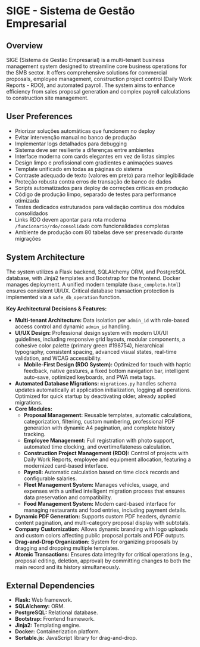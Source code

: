 # SIGE - Sistema de Gestão Empresarial

## Overview
SIGE (Sistema de Gestão Empresarial) is a multi-tenant business management system designed to streamline core business operations for the SMB sector. It offers comprehensive solutions for commercial proposals, employee management, construction project control (Daily Work Reports - RDO), and automated payroll. The system aims to enhance efficiency from sales proposal generation and complex payroll calculations to construction site management.

## User Preferences
- Priorizar soluções automáticas que funcionem no deploy
- Evitar intervenção manual no banco de produção
- Implementar logs detalhados para debugging
- Sistema deve ser resiliente a diferenças entre ambientes
- Interface moderna com cards elegantes em vez de listas simples
- Design limpo e profissional com gradientes e animações suaves
- Template unificado em todas as páginas do sistema
- Contraste adequado de texto (valores em preto) para melhor legibilidade
- Proteção robusta contra erros de transação de banco de dados
- Scripts automatizados para deploy de correções críticas em produção
- Código de produção limpo, separado de testes para performance otimizada
- Testes dedicados estruturados para validação contínua dos módulos consolidados
- Links RDO devem apontar para rota moderna `/funcionario/rdo/consolidado` com funcionalidades completas
- Ambiente de produção com 80 tabelas deve ser preservado durante migrações

## System Architecture
The system utilizes a Flask backend, SQLAlchemy ORM, and PostgreSQL database, with Jinja2 templates and Bootstrap for the frontend. Docker manages deployment. A unified modern template (`base_completo.html`) ensures consistent UI/UX. Critical database transaction protection is implemented via a `safe_db_operation` function.

**Key Architectural Decisions & Features:**
-   **Multi-tenant Architecture:** Data isolation per `admin_id` with role-based access control and dynamic `admin_id` handling.
-   **UI/UX Design:** Professional design system with modern UX/UI guidelines, including responsive grid layouts, modular components, a cohesive color palette (primary green #198754), hierarchical typography, consistent spacing, advanced visual states, real-time validation, and WCAG accessibility.
    -   **Mobile-First Design (RDO System):** Optimized for touch with haptic feedback, native gestures, a fixed bottom navigation bar, intelligent auto-save, optimized keyboards, and PWA meta tags.
-   **Automated Database Migrations:** `migrations.py` handles schema updates automatically at application initialization, logging all operations. Optimized for quick startup by deactivating older, already applied migrations.
-   **Core Modules:**
    -   **Proposal Management:** Reusable templates, automatic calculations, categorization, filtering, custom numbering, professional PDF generation with dynamic A4 pagination, and complete history tracking.
    -   **Employee Management:** Full registration with photo support, automated time clocking, and overtime/lateness calculation.
    -   **Construction Project Management (RDO):** Control of projects with Daily Work Reports, employee and equipment allocation, featuring a modernized card-based interface.
    -   **Payroll:** Automatic calculation based on time clock records and configurable salaries.
    -   **Fleet Management System:** Manages vehicles, usage, and expenses with a unified intelligent migration process that ensures data preservation and compatibility.
    -   **Food Management System:** Modern card-based interface for managing restaurants and food entries, including payment details.
-   **Dynamic PDF Generation:** Supports custom PDF headers, dynamic content pagination, and multi-category proposal display with subtotals.
-   **Company Customization:** Allows dynamic branding with logo uploads and custom colors affecting public proposal portals and PDF outputs.
-   **Drag-and-Drop Organization:** System for organizing proposals by dragging and dropping multiple templates.
-   **Atomic Transactions:** Ensures data integrity for critical operations (e.g., proposal editing, deletion, approval) by committing changes to both the main record and its history simultaneously.

## External Dependencies
-   **Flask:** Web framework.
-   **SQLAlchemy:** ORM.
-   **PostgreSQL:** Relational database.
-   **Bootstrap:** Frontend framework.
-   **Jinja2:** Templating engine.
-   **Docker:** Containerization platform.
-   **Sortable.js:** JavaScript library for drag-and-drop.